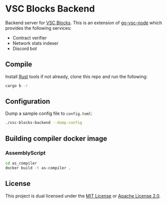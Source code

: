 # VSC Blocks Backend

Backend server for [VSC Blocks](https://vsc.techcoderx.com). This is an extension of [go-vsc-node](https://github.com/vsc-eco/go-vsc-node) which provides the following services:

- Contract verifier
- Network stats indexer
- Discord bot

## Compile

Install [Rust](https://doc.rust-lang.org/book/ch01-01-installation.html) tools if not already, clone this repo and run the following:

```sh
cargo b -r
```

## Configuration

Dump a sample config file to `config.toml`:

```sh
./vsc-blocks-backend --dump-config
```

## Building compiler docker image

### AssemblyScript

```sh
cd as_compiler
docker build -t as-compiler .
```

## License

This project is dual licensed under the [MIT License](https://github.com/techcoderx/vsc-blocks-backend/blob/main/LICENSE-MIT) or [Apache License 2.0](https://github.com/techcoderx/vsc-blocks-backend/blob/main/LICENSE-APACHE).
